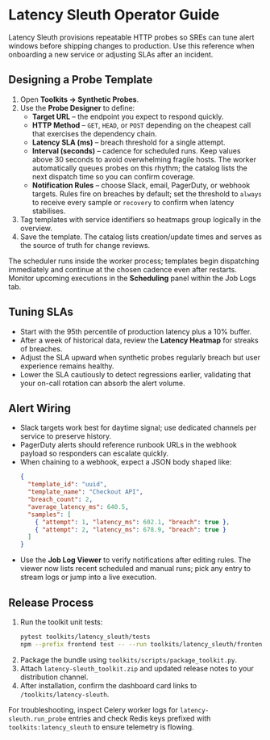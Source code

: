 # Latency Sleuth Operator Guide

Latency Sleuth provisions repeatable HTTP probes so SREs can tune alert windows before shipping changes to production. Use this
reference when onboarding a new service or adjusting SLAs after an incident.

## Designing a Probe Template
1. Open **Toolkits → Synthetic Probes**.
2. Use the **Probe Designer** to define:
   - **Target URL** – the endpoint you expect to respond quickly.
   - **HTTP Method** – `GET`, `HEAD`, or `POST` depending on the cheapest call that exercises the dependency chain.
   - **Latency SLA (ms)** – breach threshold for a single attempt.
   - **Interval (seconds)** – cadence for scheduled runs. Keep values above 30 seconds to avoid overwhelming fragile hosts.
     The worker automatically queues probes on this rhythm; the catalog lists the next dispatch time so you can confirm coverage.
   - **Notification Rules** – choose Slack, email, PagerDuty, or webhook targets. Rules fire on breaches by default; set the
     threshold to `always` to receive every sample or `recovery` to confirm when latency stabilises.
3. Tag templates with service identifiers so heatmaps group logically in the overview.
4. Save the template. The catalog lists creation/update times and serves as the source of truth for change reviews.

The scheduler runs inside the worker process; templates begin dispatching immediately and continue at the chosen cadence even
after restarts. Monitor upcoming executions in the **Scheduling** panel within the Job Logs tab.

## Tuning SLAs
- Start with the 95th percentile of production latency plus a 10% buffer.
- After a week of historical data, review the **Latency Heatmap** for streaks of breaches.
- Adjust the SLA upward when synthetic probes regularly breach but user experience remains healthy.
- Lower the SLA cautiously to detect regressions earlier, validating that your on-call rotation can absorb the alert volume.

## Alert Wiring
- Slack targets work best for daytime signal; use dedicated channels per service to preserve history.
- PagerDuty alerts should reference runbook URLs in the webhook payload so responders can escalate quickly.
- When chaining to a webhook, expect a JSON body shaped like:
  ```json
  {
    "template_id": "uuid",
    "template_name": "Checkout API",
    "breach_count": 2,
    "average_latency_ms": 640.5,
    "samples": [
      { "attempt": 1, "latency_ms": 602.1, "breach": true },
      { "attempt": 2, "latency_ms": 678.9, "breach": true }
    ]
  }
  ```
- Use the **Job Log Viewer** to verify notifications after editing rules. The viewer now lists recent scheduled and manual runs;
  pick any entry to stream logs or jump into a live execution.

## Release Process
1. Run the toolkit unit tests:
   ```bash
   pytest toolkits/latency_sleuth/tests
   npm --prefix frontend test -- --run toolkits/latency_sleuth/frontend
   ```
2. Package the bundle using `toolkits/scripts/package_toolkit.py`.
3. Attach `latency-sleuth_toolkit.zip` and updated release notes to your distribution channel.
4. After installation, confirm the dashboard card links to `/toolkits/latency-sleuth`.

For troubleshooting, inspect Celery worker logs for `latency-sleuth.run_probe` entries and check Redis keys prefixed with
`toolkits:latency_sleuth` to ensure telemetry is flowing.
